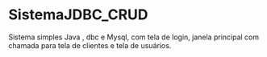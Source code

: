 # SistemaJDBC_CRUD
Sistema simples Java , dbc e Mysql, com tela de login, janela principal com chamada para tela de  clientes e  tela de usuários.
